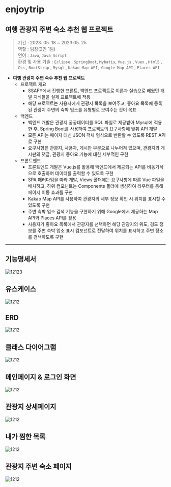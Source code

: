 # enjoytrip

## 여행 관광지 주변 숙소 추천 웹 프로젝트

> 기간 : 2023. 05. 18 ~ 2023.05. 25 <br>
> 역할 : 팀장(2인 1팀) <br>
> 언어 : `Java`, `Java Script` <br>
> 환경 및 사용 기술 : `Eclipse` , `SpringBoot`, `Mybatis`, `Vue.js` , `Vuex` , `Html5` , `Css` , `BootStrap` , `Mysql` , `Kakao Map API,` `Google Map API` , `Places API` <br>

- **여행 관광지 주변 숙수 추천 웹 프로젝트**
  - 프로젝트 개요
    - SSAFY에서 진행한 프론트, 백엔드 프로젝트로 이론과 실습으로 배웠던 개발 지식들을 실제 프로젝트에 적용
    - 해당 프로젝트는 사용자에게 관광지 목록을 보여주고, 좋아요 목록에 등록된 관광지 주변의 숙박 업소를 유형별로 보여주는 것이 목표
  - 백엔드
    - 백엔드 개발은 관광지 공공데이터를 SQL 파일로 제공받아 Mysql에 적용한 후, Spring Boot를 사용하여 프로젝트의 요구사항에 맞춰 API 개발
    - 모든 API는 페이지 대신 JSON 객체 형식으로 반환할 수 있도록 REST API로 구현
    - 요구사항은 관광지, 사용자, 게시판 부분으로 나누어져 있으며, 관광지와 게시판의 댓글, 관광지 종아요 기능에 대한 세부적인 구현
  - 프론트엔드
    - 프론트엔드 개발은 Vue.js를 활용해 백엔드에서 제공되는 API를 비동기식으로 호출하여 데이터를 출력할 수 있도록 구현
    - SPA 패러다임을 따라 개발, Views 폴더에는 요구사항에 따른 Vue 파일을 배치하고, 하위 컴포넌트는 Components 폴더에 생성하여 라우터를 통해 페이지 이동 효과를 구현
    - Kakao Map API를 사용하여 관광지의 세부 정보 확인 시 위치를 표시할 수 있도록 구현
    - 주변 숙박 업소 검색 기능을 구현하기 위해 Google에서 제공하는 Map API와 Places API를 활용
    - 사용자가 좋아요 목록에서 관광지를 선택하면 해당 관광지의 위도, 경도 정보를 주변 숙박 업소 표시 컴포넌트로 전달하여 위치를 표시하고 주변 장소를 검색하도록 구현

---

## 기능명세서

![12123](./images/1.png)

## 유스케이스

![1212](./images/2.png)

## ERD

![1212](./images/3.png)

## 클래스 다이어그램

![1212](./images/4.png)

## 메인페이지 & 로그인 화면

![1212](./images/5.png)

## 관광지 상세페이지

![1212](./images/6.png)

## 내가 찜한 목록

![1212](./images/7.png)

## 관광지 주변 숙소 페이지

![1212](./images/8.png)
